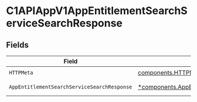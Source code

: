 # C1APIAppV1AppEntitlementSearchServiceSearchResponse


## Fields

| Field                                                                                                                         | Type                                                                                                                          | Required                                                                                                                      | Description                                                                                                                   |
| ----------------------------------------------------------------------------------------------------------------------------- | ----------------------------------------------------------------------------------------------------------------------------- | ----------------------------------------------------------------------------------------------------------------------------- | ----------------------------------------------------------------------------------------------------------------------------- |
| `HTTPMeta`                                                                                                                    | [components.HTTPMetadata](../../models/components/httpmetadata.md)                                                            | :heavy_check_mark:                                                                                                            | N/A                                                                                                                           |
| `AppEntitlementSearchServiceSearchResponse`                                                                                   | [*components.AppEntitlementSearchServiceSearchResponse](../../models/components/appentitlementsearchservicesearchresponse.md) | :heavy_minus_sign:                                                                                                            | Successful response                                                                                                           |